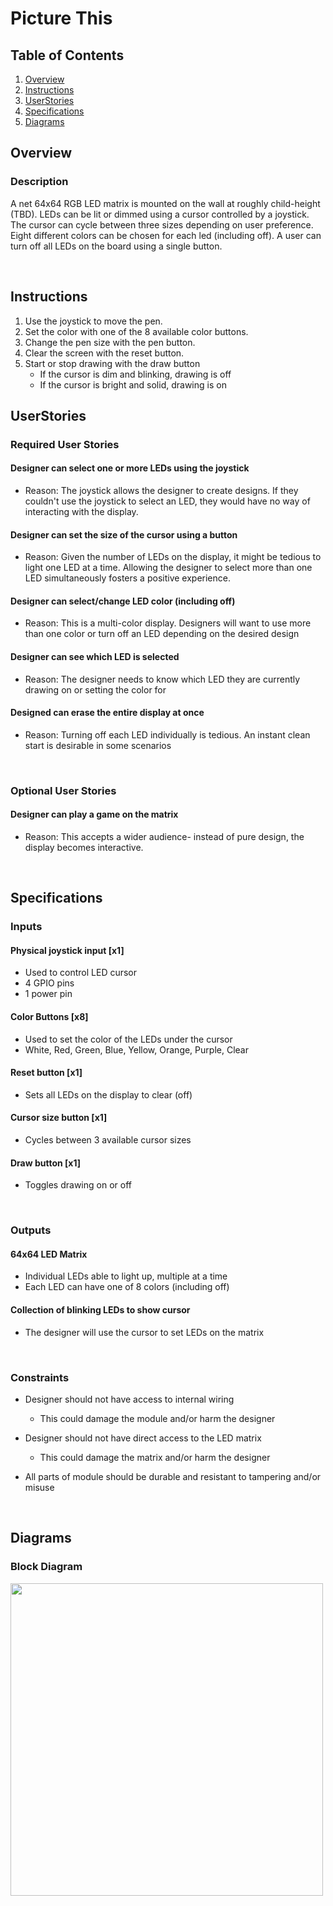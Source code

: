 # Picture This

## Table of Contents
1. [Overview](#Overview)
2. [Instructions](#Instructions)
3. [UserStories](#User)
4. [Specifications](#Specifications)
5. [Diagrams](#Diagrams)

## Overview
### Description
A net 64x64 RGB LED matrix is mounted on the wall at roughly child-height (TBD). LEDs can be lit or dimmed using a cursor controlled by a joystick. The cursor can cycle between three sizes depending on user preference. Eight different colors can be chosen for each led (including off). A user can turn off all LEDs on the board using a single button.

<br>

## Instructions

1. Use the joystick to move the pen.
2. Set the color with one of the 8 available color buttons.
3. Change the pen size with the pen button.
4. Clear the screen with the reset button.
5. Start or stop drawing with the draw button
    - If the cursor is dim and blinking, drawing is off
    - If the cursor is bright and solid, drawing is on

## UserStories
### Required User Stories

#### Designer can select one or more LEDs using the joystick
* Reason: The joystick allows the designer to create designs. If they couldn't use the joystick to select an LED, they would have no way of interacting with the display.

#### Designer can set the size of the cursor using a button
* Reason: Given the number of LEDs on the display, it might be tedious to light one LED at a time. Allowing the designer to select more than one LED simultaneously fosters a positive experience.

#### Designer can select/change LED color (including off)
* Reason: This is a multi-color display. Designers will want to use more than one color or turn off an LED depending on the desired design

#### Designer can see which LED is selected
* Reason: The designer needs to know which LED they are currently drawing on or setting the color for

#### Designed can erase the entire display at once
* Reason: Turning off each LED individually is tedious. An instant clean start is desirable in some scenarios

<br>

### Optional User Stories

#### Designer can play a game on the matrix
* Reason: This accepts a wider audience- instead of pure design, the display becomes interactive.

<br>

## Specifications

### Inputs
#### Physical joystick input [x1]
- Used to control LED cursor
- 4 GPIO pins
- 1 power pin

#### Color Buttons [x8]
- Used to set the color of the LEDs under the cursor
- White, Red, Green, Blue, Yellow, Orange, Purple, Clear

#### Reset button [x1]
- Sets all LEDs on the display to clear (off)

#### Cursor size button [x1]
- Cycles between 3 available cursor sizes

#### Draw button [x1]
- Toggles drawing on or off

<br>

### Outputs
#### 64x64 LED Matrix
- Individual LEDs able to light up, multiple at a time
- Each LED can have one of 8 colors (including off)

#### Collection of blinking LEDs to show cursor
- The designer will use the cursor to set LEDs on the matrix

<br>

### Constraints
* Designer should not have access to internal wiring
    * This could damage the module and/or harm the designer
    
* Designer should not have direct access to the LED matrix
    * This could damage the matrix and/or harm the designer

* All parts of module should be durable and resistant to tampering and/or misuse

<br>

## Diagrams
### Block Diagram
<img src="https://i.imgur.com/ryA6fUi.png" width=500>
